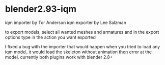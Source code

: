 # blender2.93-iqm

iqm importer by Tor Anderson
iqm exporter by Lee Salzman

to export models, select all wanted meshes and armatures and in the export options type in the action you want exported

I fixed a bug with the importer that would happen when you tried to load any iqm model, it would load the skeleton without animation then error at the model.
 currently both plugins work with blender 2.8+
